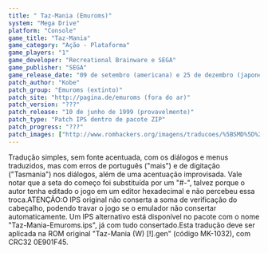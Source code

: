 ```yaml
---
title: " Taz-Mania (Emuroms)"
system: "Mega Drive"
platform: "Console"
game_title: "Taz-Mania"
game_category: "Ação - Plataforma"
game_players: "1"
game_developer: "Recreational Brainware e SEGA"
game_publisher: "SEGA"
game_release_date: "09 de setembro (americana) e 25 de dezembro (japonesa) de 1992"
patch_author: "Kobe"
patch_group: "Emuroms (extinto)"
patch_site: "http://pagina.de/emuroms (fora do ar)"
patch_version: "???"
patch_release: "10 de junho de 1999 (provavelmente)"
patch_type: "Patch IPS dentro de pacote ZIP"
patch_progress: "???"
patch_images: ["http://www.romhackers.org/imagens/traducoes/%5BSMD%5D%20Taz-Mania%20-%20Emuroms%20-%201.png","http://www.romhackers.org/imagens/traducoes/%5BSMD%5D%20Taz-Mania%20-%20Emuroms%20-%202.png","http://www.romhackers.org/imagens/traducoes/%5BSMD%5D%20Taz-Mania%20-%20Emuroms%20-%203.png"]
---
```

Tradução simples, sem fonte acentuada, com os diálogos e menus traduzidos, mas com erros de português ("mais") e de digitação ("Tasmania") nos diálogos, além de uma acentuação improvisada. Vale notar que a seta do começo foi substituída por um "#-", talvez porque o autor tenha editado o jogo em um editor hexadecimal e não percebeu essa troca.ATENÇÃO:O IPS original não conserta a soma de verificação do cabeçalho, podendo travar o jogo se o emulador não consertar automaticamente. Um IPS alternativo está disponível no pacote com o nome "Taz-Mania-Emuroms.ips", já com tudo consertado.Esta tradução deve ser aplicada na ROM original "Taz-Mania (W) [!].gen" (código MK-1032), com CRC32 0E901F45.